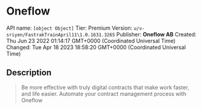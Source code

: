 # Oneflow
API name: `[object Object]`
Tier: Premium
Version: `u/v-sriyen/FastrakTrainApril11\1.0.1631.3265`
Publisher: **Oneflow AB**
Created: Thu Jun 23 2022 01:14:17 GMT+0000 (Coordinated Universal Time)
Changed: Tue Apr 18 2023 18:58:20 GMT+0000 (Coordinated Universal Time)

## Description
> Be more effective with truly digital contracts that make work faster, and life easier. Automate your contract management process with Oneflow
